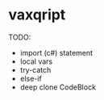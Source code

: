 # vaxqript

TODO:

* import (c#) statement
* local vars
* try-catch
* else-if
* deep clone CodeBlock
